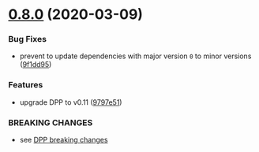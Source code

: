 # [0.8.0](https://github.com/dashevo/drive/compare/v0.7.0...v0.8.0) (2020-03-09)

### Bug Fixes

* prevent to update dependencies with major version `0` to minor versions ([9f1dd95](https://github.com/dashevo/js-machine/commit/9f1dd95fe2294de2d0a3157807eec9598d0f0db7))

### Features

* upgrade DPP to v0.11 ([9797e51](https://github.com/dashevo/drive/commit/9797e51bee6899c07aabcf733fa54650037c42cd))

### BREAKING CHANGES

* see [DPP breaking changes](https://github.com/dashevo/js-dpp/blob/v0.11.0/CHANGELOG.md#0110-2020-03-09)
